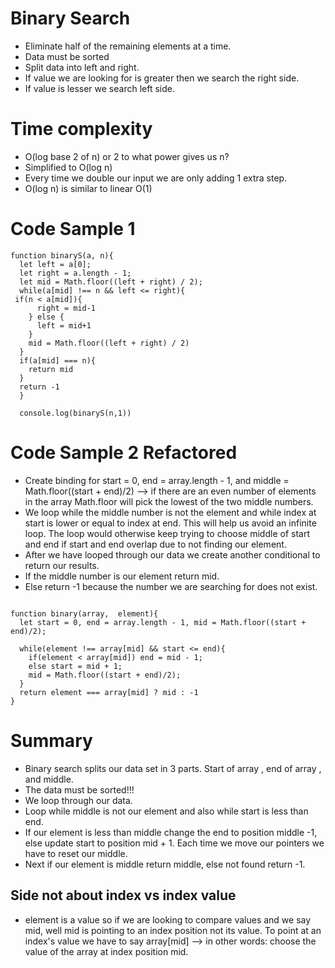 # Binary Search
- Eliminate half of the remaining elements at a time.
- Data must be sorted  
- Split data into left and right.
- If value we are looking for is greater then we search the right side.
- If value is lesser we search left side.

# Time complexity
- O(log base 2 of n) or 2 to what power gives us n?
- Simplified to O(log n)
- Every time we double our input we are only adding 1 extra step. 
- O(log n) is similar to linear O(1)

# Code Sample 1
```
function binaryS(a, n){
  let left = a[0];
  let right = a.length - 1;
  let mid = Math.floor((left + right) / 2);
  while(a[mid] !== n && left <= right){
 if(n < a[mid]){
      right = mid-1 
    } else {
      left = mid+1
    }
    mid = Math.floor((left + right) / 2)
  }
  if(a[mid] === n){
    return mid
  }
  return -1
  }

  console.log(binaryS(n,1))
  ```

# Code Sample 2 Refactored
- Create binding for start = 0, end = array.length - 1, and middle = Math.floor((start + end)/2) --> if there are an even number of elements in the array Math.floor will pick the lowest of the two middle numbers.
- We loop while the middle number is not the element and while index at start is lower or equal to index at end. This will help us avoid an infinite loop. The loop would otherwise keep trying to choose middle of start and end if start and end overlap due to not finding our element.
- After we have looped through our data we create another conditional to return our results.
- If the middle number is our element return mid.
- Else return -1 because the number we are searching for does not exist. 
```

function binary(array,  element){
  let start = 0, end = array.length - 1, mid = Math.floor((start + end)/2);

  while(element !== array[mid] && start <= end){
    if(element < array[mid]) end = mid - 1;
    else start = mid + 1;
    mid = Math.floor((start + end)/2);
  }
  return element === array[mid] ? mid : -1
}

```

# Summary
- Binary search splits our data set in 3 parts. Start of array , end of array , and middle.
- The data must be sorted!!!
- We loop through our data.
- Loop while middle is not our element and also while start is less than end.
- If our element is less than middle change the end to position middle -1, else update start to position mid + 1. Each time we move our pointers we have to reset our middle.
- Next if our element is middle return middle, else not found return -1.

## Side not about index vs index value
- element is a value so if we are looking to compare values and we say mid, well mid is pointing to an index position not its value. To point at an index's value we have to say array[mid] --> in other words: choose the value of the array at index position mid.